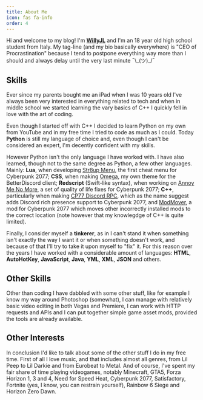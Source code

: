 ```yaml
---
title: About Me
icon: fas fa-info
order: 4
---
```


Hi and welcome to my blog! I'm [**WillyJL**](https://linktr.ee/WillyJL) and I'm an 18 year old high school student from Italy. My tag-line (and my bio basically everywhere) is "CEO of Procrastination" because I tend to postpone everything way more than I should and always delay until the very last minute ¯\\\_(ツ)\_/¯

## Skills
Ever since my parents bought me an iPad when I was 10 years old I've always been very interested in everything related to tech and when in middle school we started learning the vary basics of C++ I quickly fell in love with the art of coding.

Even though I started off with C++ I decided to learn Python on my own from YouTube and in my free time I tried to code as much as I could. Today **Python** is still my language of choice and, even though I can't be considered an expert, I'm decently confident with my skills.

However Python isn't the only language I have worked with. I have also learned, though not to the same degree as Python, a few other languages. Mainly: **Lua**, when developing [Str8up Menu](https://www.nexusmods.com/cyberpunk2077/mods/779), the first cheat menu for Cyberpunk 2077; **CSS**, when  making [Omega](https://github.com/Willy-JL/Omega-Theme), my own theme for the BetterDiscord client; **Redscript** (Swift-like syntax), when working on [Annoy Me No More](https://www.nexusmods.com/cyberpunk2077/mods/1512), a set of quality of life fixes for Cyberpunk 2077; **C++**, particularly when making [CP77 Discord RPC](https://github.com/Willy-JL/cp77-discord-rpc), which as the name suggest adds Discord rich presence support to Cyberpunk 2077, and [ModMover](https://github.com/Willy-JL/ModMover), a mod for Cyberpunk 2077 which moves other incorrectly installed mods to the correct location (note however that my knowlegdge of C++ is quite limited).

Finally, I consider myself a **tinkerer**, as in I can't stand it when something isn't exactly the way I want it or when something doesn't work, and because of that I'll try to take it upon myself to "fix" it. For this reason over the years I have worked with a considerable amount of languages: **HTML**, **AutoHotKey**, **JavaScript**, **Java**, **YML**, **XML**, **JSON** and others.

## Other Skills
Other than coding I have dabbled with some other stuff, like for example I know my way around Photoshop (somewhat), I can manage with relatively basic video editing in both Vegas and Premiere, I can work with HTTP requests and APIs and I can put together simple game asset mods, provided the tools are already available.

## Other Interests
In conclusion I'd like to talk about some of the other stuff I do in my free time. First of all I love music, and that includes almost all genres, from Lil Peep to Lil Darkie and from Eurobeat to Metal. And of course, I've spent my fair share of time playing videogames, notably Minecraft, GTA5, Forza Horizon 1, 3 and 4, Need for Speed Heat, Cyberpunk 2077, Satisfactory, Fortnite (yes, I know, you can restrain yourself), Rainbow 6 Siege and Horizon Zero Dawn.
